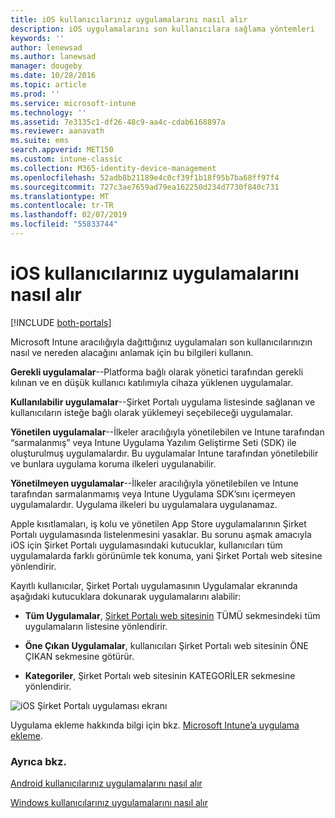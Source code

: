 ```yaml
---
title: iOS kullanıcılarınız uygulamalarını nasıl alır
description: iOS uygulamalarını son kullanıcılara sağlama yöntemleri
keywords: ''
author: lenewsad
ms.author: lanewsad
manager: dougeby
ms.date: 10/28/2016
ms.topic: article
ms.prod: ''
ms.service: microsoft-intune
ms.technology: ''
ms.assetid: 7e3135c1-df26-48c9-aa4c-cdab6168897a
ms.reviewer: aanavath
ms.suite: ems
search.appverid: MET150
ms.custom: intune-classic
ms.collection: M365-identity-device-management
ms.openlocfilehash: 52adb8b21189e4c0cf39f1b18f95b7ba68ff97f4
ms.sourcegitcommit: 727c3ae7659ad79ea162250d234d7730f840c731
ms.translationtype: MT
ms.contentlocale: tr-TR
ms.lasthandoff: 02/07/2019
ms.locfileid: "55833744"
---
```

# <a name="how-your-ios-users-get-their-apps"></a>iOS kullanıcılarınız uygulamalarını nasıl alır

[!INCLUDE [both-portals](./includes/note-for-both-portals.md)]

Microsoft Intune aracılığıyla dağıttığınız uygulamaları son kullanıcılarınızın nasıl ve nereden alacağını anlamak için bu bilgileri kullanın.

**Gerekli uygulamalar**--Platforma bağlı olarak yönetici tarafından gerekli kılınan ve en düşük kullanıcı katılımıyla cihaza yüklenen uygulamalar.

**Kullanılabilir uygulamalar**--Şirket Portalı uygulama listesinde sağlanan ve kullanıcıların isteğe bağlı olarak yüklemeyi seçebileceği uygulamalar.

**Yönetilen uygulamalar**--İlkeler aracılığıyla yönetilebilen ve Intune tarafından “sarmalanmış” veya Intune Uygulama Yazılım Geliştirme Seti (SDK) ile oluşturulmuş uygulamalardır. Bu uygulamalar Intune tarafından yönetilebilir ve bunlara uygulama koruma ilkeleri uygulanabilir.

**Yönetilmeyen uygulamalar**--İlkeler aracılığıyla yönetilebilen ve Intune tarafından sarmalanmamış veya Intune Uygulama SDK’sını içermeyen uygulamalardır. Uygulama ilkeleri bu uygulamalara uygulanamaz.

Apple kısıtlamaları, iş kolu ve yönetilen App Store uygulamalarının Şirket Portalı uygulamasında listelenmesini yasaklar. Bu sorunu aşmak amacıyla iOS için Şirket Portalı uygulamasındaki kutucuklar, kullanıcıları tüm uygulamalarda farklı görünümle tek konuma, yani Şirket Portalı web sitesine yönlendirir.

Kayıtlı kullanıcılar, Şirket Portalı uygulamasının Uygulamalar ekranında aşağıdaki kutucuklara dokunarak uygulamalarını alabilir:

- **Tüm Uygulamalar**, [Şirket Portalı web sitesinin](https://portal.manage.microsoft.com) TÜMÜ sekmesindeki tüm uygulamaların listesine yönlendirir.

- **Öne Çıkan Uygulamalar**, kullanıcıları Şirket Portalı web sitesinin ÖNE ÇIKAN sekmesine götürür.

- **Kategoriler**, Şirket Portalı web sitesinin KATEGORİLER sekmesine yönlendirir.


![iOS Şirket Portalı uygulaması ekranı](./media/ios-cp-app-main-apps-screen.png)

Uygulama ekleme hakkında bilgi için bkz. [Microsoft Intune’a uygulama ekleme](apps-add.md).

### <a name="see-also"></a>Ayrıca bkz.
[Android kullanıcılarınız uygulamalarını nasıl alır](end-user-apps-android.md)

[Windows kullanıcılarınız uygulamalarını nasıl alır](end-user-apps-windows.md)
